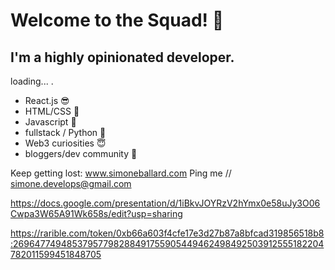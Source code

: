 # Welcome to the Squad! 🐲
## I'm a highly opinionated developer.

loading... .

+ React.js 😎
+ HTML/CSS 🥳 
+ Javascript 🥺
+ fullstack / Python 🤠
+ Web3 curiosities 😇
+ bloggers/dev community 🥸

Keep getting lost: www.simoneballard.com
Ping me // simone.develops@gmail.com

https://docs.google.com/presentation/d/1iBkvJOYRzV2hYmx0e58uJy3O06Cwpa3W65A91Wk658s/edit?usp=sharing

https://rarible.com/token/0xb66a603f4cfe17e3d27b87a8bfcad319856518b8:26964774948537957798288491755905449462498492503912555182204782011599451848705

